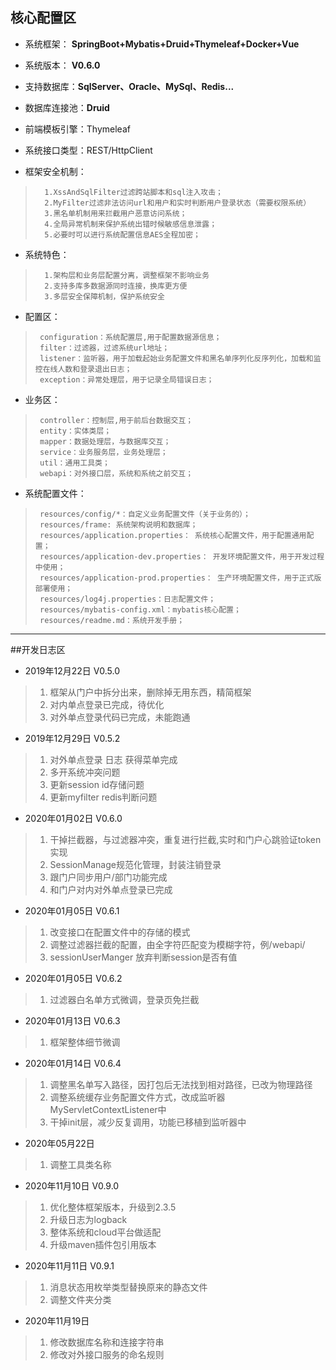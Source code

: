 ## 核心配置区

* 系统框架： **SpringBoot+Mybatis+Druid+Thymeleaf+Docker+Vue**

* 系统版本： **V0.6.0**

* 支持数据库：**SqlServer、Oracle、MySql、Redis...**

* 数据库连接池：**Druid**

* 前端模板引擎：Thymeleaf

* 系统接口类型：REST/HttpClient

* 框架安全机制：
>       1.XssAndSqlFilter过滤跨站脚本和sql注入攻击；
>       2.MyFilter过滤非法访问url和用户和实时判断用户登录状态（需要权限系统）
>       3.黑名单机制用来拦截用户恶意访问系统；
>       4.全局异常机制来保护系统出错时候敏感信息泄露；
>       5.必要时可以进行系统配置信息AES全程加密；
 
* 系统特色：
>       1.架构层和业务层配置分离，调整框架不影响业务
>       2.支持多库多数据源同时连接，换库更方便
>       3.多层安全保障机制，保护系统安全 

* 配置区：    
>      configuration：系统配置层,用于配置数据源信息；
>      filter：过滤器，过滤系统url地址；
>      listener：监听器，用于加载起始业务配置文件和黑名单序列化反序列化，加载和监控在线人数和登录退出日志；
>      exception：异常处理层，用于记录全局错误日志；

* 业务区：  
>      controller：控制层,用于前后台数据交互；
>      entity：实体类层；
>      mapper：数据处理层，与数据库交互；
>      service：业务服务层，业务处理层；
>      util：通用工具类；
>      webapi：对外接口层，系统和系统之前交互；

* 系统配置文件：
>      resources/config/*：自定义业务配置文件（关于业务的）；
>      resources/frame: 系统架构说明和数据库；
>      resources/application.properties： 系统核心配置文件，用于配置通用配置；
>      resources/application-dev.properties： 开发环境配置文件，用于开发过程中使用；
>      resources/application-prod.properties： 生产环境配置文件，用于正式版部署使用；
>      resources/log4j.properties：日志配置文件；
>      resources/mybatis-config.xml：mybatis核心配置；
>      resources/readme.md：系统开发手册；       


------------------------------------------------------------------
##开发日志区 

* 2019年12月22日  V0.5.0
>   1.  框架从门户中拆分出来，删除掉无用东西，精简框架
>   2.  对内单点登录已完成，待优化
>   3.  对外单点登录代码已完成，未能跑通

 * 2019年12月29日  V0.5.2
>   1.  对外单点登录 日志 获得菜单完成
>   2.  多开系统冲突问题
>   3.  更新session id存储问题
>   4.  更新myfilter redis判断问题

* 2020年01月02日  V0.6.0
>   1.  干掉拦截器，与过滤器冲突，重复进行拦截,实时和门户心跳验证token实现
>   2.  SessionManage规范化管理，封装注销登录
>   3.  跟门户同步用户/部门功能完成
>   4.  和门户对内对外单点登录已完成
 
* 2020年01月05日  V0.6.1
>   1.  改变接口在配置文件中的存储的模式
>   2.  调整过滤器拦截的配置，由全字符匹配变为模糊字符，例/webapi/
>   3.  sessionUserManger 放弃判断session是否有值

* 2020年01月05日  V0.6.2
>   1.  过滤器白名单方式微调，登录页免拦截

* 2020年01月13日  V0.6.3
>   1.  框架整体细节微调

* 2020年01月14日  V0.6.4
>   1.  调整黑名单写入路径，因打包后无法找到相对路径，已改为物理路径
>   2.  调整系统缓存业务配置文件方式，改成监听器MyServletContextListener中
>   3.  干掉init层，减少反复调用，功能已移植到监听器中

* 2020年05月22日
>   1.  调整工具类名称

* 2020年11月10日  V0.9.0
>   1.  优化整体框架版本，升级到2.3.5
>   2.  升级日志为logback
>   3.  整体系统和cloud平台做适配
>   4.  升级maven插件包引用版本

* 2020年11月11日  V0.9.1
>   1.  消息状态用枚举类型替换原来的静态文件
>   2.  调整文件夹分类

* 2020年11月19日
>   1.  修改数据库名称和连接字符串
>   2.  修改对外接口服务的命名规则